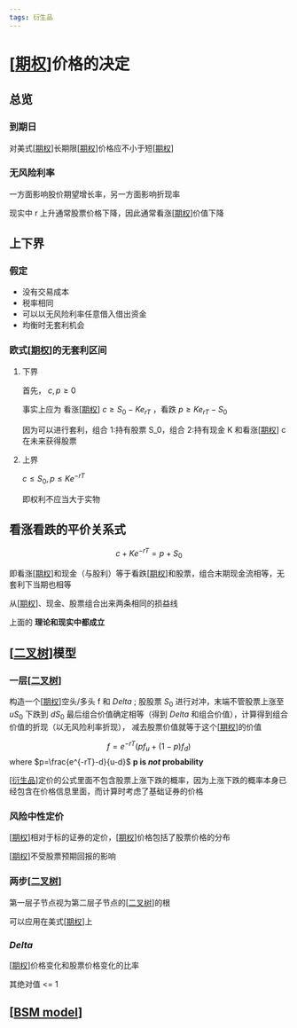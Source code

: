 ```yaml
---
tags: 衍生品
---
```

# [[期权]]价格的决定

## 总览

### 到期日

对美式[[期权]]长期限[[期权]]价格应不小于短[[期权]]

### 无风险利率

一方面影响股价期望增长率，另一方面影响折现率

现实中 r 上升通常股票价格下降，因此通常看涨[[期权]]价值下降

## 上下界

### 假定

- 没有交易成本
- 税率相同
- 可以以无风险利率任意借入借出资金
- 均衡时无套利机会

### 欧式[[期权]]的无套利区间

1. 下界

    首先， $c,p\ge0$

    事实上应为 看涨[[期权]] $c\ge S_0-Ke_{rT}$ ，看跌 $p\ge Ke_{rT}-S_0$

    因为可以进行套利，组合 1:持有股票 S_0，组合 2:持有现金 K 和看涨[[期权]] c 在未来获得股票

2. 上界

    $c \le S_0, p\le Ke^{-rT}$

    即权利不应当大于实物

## 看涨看跌的平价关系式

$$c+Ke^{-rT}=p+S_0$$

即看涨[[期权]]和现金（与股利）等于看跌[[期权]]和股票，组合末期现金流相等，无套利下当期也相等

从[[期权]]、现金、股票组合出来两条相同的损益线

上面的 **理论和现实中都成立**

## [[二叉树]]模型

### 一层[[二叉树]]

构造一个[[期权]]空头/多头 f 和 $Delta$  ; 股股票 $S_0$ 进行对冲，末端不管股票上涨至 $uS_0$
下跌到 $dS_0$ 最后组合价值确定相等（得到 $Delta$ 和组合价值），计算得到组合价值的折现（以无风险利率折现），
减去股票价值就等于这个[[期权]]的价值

$$f=e^{-rT}(pf_u+(1-p)f_d)$$
where $p=\frac{e^{-rT}-d}{u-d}$
**p is *not* probability**

[[衍生品]]定价的公式里面不包含股票上涨下跌的概率，因为上涨下跌的概率本身已经包含在价格信息里面，而计算时考虑了基础证券的价格

### 风险中性定价

[[期权]]相对于标的证券的定价，[[期权]]价格包括了股票价格的分布

[[期权]]不受股票预期回报的影响

### 两步[[二叉树]]

第一层子节点视为第二层子节点的[[二叉树]]的根

可以应用在美式[[期权]]上

### $Delta$

[[期权]]价格变化和股票价格变化的比率

其绝对值 <= 1

## [[BSM model]]

[//begin]: # "Autogenerated link references for markdown compatibility"
[期权]: 期权.md "期权"
[期权]: 期权.md "期权"
[期权]: 期权.md "期权"
[期权]: 期权.md "期权"
[期权]: 期权.md "期权"
[期权]: 期权.md "期权"
[期权]: 期权.md "期权"
[期权]: 期权.md "期权"
[期权]: 期权.md "期权"
[期权]: 期权.md "期权"
[期权]: 期权.md "期权"
[二叉树]: ../algorithm/二叉树.md "二叉树"
[二叉树]: ../algorithm/二叉树.md "二叉树"
[期权]: 期权.md "期权"
[期权]: 期权.md "期权"
[衍生品]: 衍生品.md "衍生品"
[期权]: 期权.md "期权"
[期权]: 期权.md "期权"
[期权]: 期权.md "期权"
[二叉树]: ../algorithm/二叉树.md "二叉树"
[二叉树]: ../algorithm/二叉树.md "二叉树"
[期权]: 期权.md "期权"
[期权]: 期权.md "期权"
[BSM model]: <BSM model.md> "BSM 模型"
[//end]: # "Autogenerated link references"
